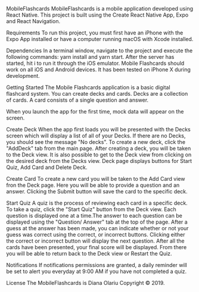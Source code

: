 MobileFlashcards
MobileFlashcards is a mobile application developed using React Native.
This project is built using the Create React Native App, Expo and React Navigation.

Requirements
To run this project, you must first have an iPhone with the Expo App installed or have a computer running macOS with Xcode installed.

Dependencies
In a terminal window, navigate to the project and execute the following commands: yarn install and yarn start.
After the server has started, hit i to run it through the iOS emulator.
Mobile Flashcards should work on all iOS and Android devices. It has been tested on iPhone X during development.

Getting Started
The Mobile Flashcards application is a basic digital flashcard system. You can create decks and cards. Decks are a collection of cards. A card consists of a single question and answer.

When you launch the app for the first time, mock data will appear on the screen.

Create Deck
When the app first loads you will be presented with the Decks screen which will display a list of all of your Decks. If there are no Decks, you should see the message "No decks".
To create a new deck, click the "AddDeck" tab from the main page.
After creating a deck, you will be taken to the Deck view. It is also possible to get to the Deck view from clicking on the desired deck from the Decks view.
Deck page displays buttons for Start Quiz, Add Card and Delete Deck.

Create Card
To create a new card you will be taken to the Add Card view fron the Deck page. Here you will be able to provide a question and an answer. Clicking the Submit button will save the card to the specific deck.

Start Quiz
A quiz is the process of reviewing each card in a specific deck. To take a quiz, click the "Start Quiz" button from the Deck view.
Each question is displayed one at a time.The answer to each question can be displayed using the "Question/ Answer" tab at the top of the page. After a guess at the answer has been made, you can indicate whether or not your guess was correct using the correct, or incorrect buttons. Clicking either the correct or incorrect button will display the next question.
After all the cards have been presented, your final score will be displayed. From there you will be able to return back to the Deck view or Restart the Quiz.

Notifications
If notifications permissions are granted, a daily reminder will be set to alert you everyday at 9:00 AM if you have not completed a quiz.

License
The MobileFlashcards is Diana Olariu  Copyright © 2019.
